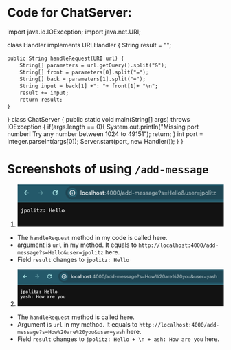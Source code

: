 # Code for ChatServer:
import java.io.IOException;
import java.net.URI;

class Handler implements URLHandler {
    String result = "";
    
    public String handleRequest(URI url) {
        String[] parameters = url.getQuery().split("&");
        String[] front = parameters[0].split("=");
        String[] back = parameters[1].split("=");
        String input = back[1] +": "+ front[1]+ "\n";
        result += input;
        return result;
    }
}
class ChatServer {
    public static void main(String[] args) throws IOException {
        if(args.length == 0){
            System.out.println("Missing port number! Try any number between 1024 to 49151");
            return;
        }
        int port = Integer.parseInt(args[0]);
        Server.start(port, new Handler());
    }
}

# Screenshots of using `/add-message`
1. ![Image](add-message1.png)
* The `handleRequest` method in my code is called here.
* argument is `url` in my method. It equals to `http://localhost:4000/add-message?s=Hello&user=jpolitz` here.
* Field `result` changes to `jpolitz: Hello`

2. ![Image](add-message2.png)
*  The `handleRequest` method is called here.
*  Argument is `url` in my method. It equals to `http://localhost:4000/add-message?s=How%20are%20you&user=yash` here.
*  Field `result` changes to `jpolitz: Hello + \n + ash: How are you` here.
